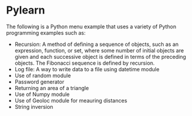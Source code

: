 # Pylearn
The following is a Python menu example that uses a variety of Python programming examples such as:
- Recursion: A method of defining a sequence of objects, such as an expression, function, or set, where some number of initial objects are given and each successive object is defined in terms of the preceding objects. The Fibonacci sequence is defined by recursion.
- Log file: A way to write data to a file using datetime module
- Use of random module
- Password generator
- Returning an area of a triangle
- Use of Numpy module
- Use of Geoloc module for meauring distances
- String inversion
